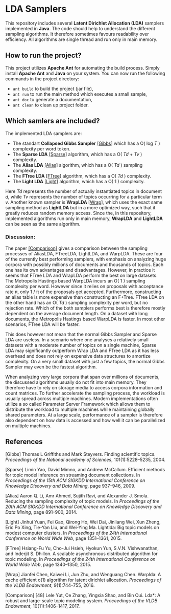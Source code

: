 # LDA Samplers

This repository includes several **Latent Dirichlet Allocation (LDA)** samplers implemented in **Java**.
The code should help to understand the different sampling algorithms.
It therefore sometimes favours readability over efficiency. 
All algorithms are single thread and run only in main memory.

## How to run the project?
This project utilizes **Apache Ant** for automating the build process. 
Simply install **Apache Ant** and **Java** on your system.
You can now run the following commands in the project directory:

* `ant build` to build the project (jar file),
* `ant run` to run the main method which executes a small sample,
* `ant doc` to generate a documentation,
* `ant clean` to clean up project folder.

## Which samlers are included?

The implemented LDA samplers are:
* The standart **Collapsed Gibbs Sampler** [[Gibbs]](#gibbs) which has a O( log *T* ) complexity per word token.
* The **Sparse LDA** [[Sparse]](#sparse) algorithm, which has a O( *Td* + *Tv* ) complexity. 
* The **Alias LDA** [[Alias]](#alias) algorithm, which has a O( *Td* ) sampling complexity.
* The **FTree LDA** [[FTree]](#ftree) algorithm, which has a O( *Td* ) complexity.
* The **Light LDA** [[Light]](#light) algorithm, which has a O( 1 ) complexity. 

Here *Td* represents the number of actually instantiated topics in document *d*, while *Tv* represents the number of topics occurring for a particular term *v*.
Another known sampler is **WrapLDA** [[Wrap]](#light), which uses the exact same sampling method as **LightLDA** but in a more optimized way, such that it greatly reduces random memory access. Since the, in this repository, implemented algorithms run only in main memory, **WrapLDA** and **LightLDA** can be seen as the same algorithm.

### Discussion:
The paper [[Comparison]](#comparison) gives a comparison between the sampling processes of AliasLDA, FTreeLDA, LightLDA, and WarpLDA. These are four of the currently best performing samplers, with emphasis on analyzing huge corpora with possibly millions of documents and thousands of topics. Each one has its own advantages and disadvantages. However, in practice it seems that FTree LDA and WrapLDA perform the best on large datasets. The Metropolis Hastings based WarpLDA incurs an O( 1 ) sampling complexity per word. However since it relies on proposals with acceptance rate π, only 1 / π of the proposals get accepted. Furthermore, constructing an alias table is more expensive than constructing an F+Tree. FTree LDA on the other hand has an O( *Td* ) sampling complexity per word, but no rejection rate.
Which of the both samplers performs best is therefore mostly dependent on the average document length. On a dataset with long documents, the Metropolis Hastings based WarpLDA is faster. In most other scenarios, FTree LDA will be faster.

This does however not mean that the normal Gibbs Sampler and Sparse LDA are useless. 
In a scenario where one analyses a relatively small datasets with a moderate number of topics on a single machine, Sparse LDA may significantly outperform Wrap LDA and FTree LDA as it has less overhead and does not rely on expensive data structures to amortize complexity.
On a very small dataset with just a few topics, the normal Gibbs Sampler may even be the fastest algorithm.

When analyzing very large corpora that span over millions of documents, the discussed algorithms usually do not fit into main memory. They therefore have to rely on storage media to access corpora information and count matrices. To further accelerate the sampling process, the workload is usually spread across multiple machines. Modern implementations often utilize a so called Parameter Server Framework which allows them to distribute the workload to multiple machines while maintaining globally shared parameters. At a large scale, performance of a sampler is therefore also dependent on how data is accessed and how well it can be parallelized on multiple machines. 

## References
<a id="gibbs">[Gibbs]</a> Thomas L Griffiths and Mark Steyvers. Finding scientific topics. 
*Proceedings of the National academy of Sciences*, 101(1):5228–5235, 2004.

<a id="sparse">[Sparse]</a> Limin Yao, David Mimno, and Andrew McCallum. Efficient methods for topic model inference on streaming document collections. 
In *Proceedings of the 15th ACM SIGKDD International Conference on Knowledge Discovery and Data Mining*, page 937–946, 2009.

<a id="alias">[Alias]</a> Aaron Q. Li, Amr Ahmed, Sujith Ravi, and Alexander J. Smola. Reducing the sampling complexity of topic models. 
In *Proceedings of the 20th ACM SIGKDD International Conference on Knowledge Discovery and Data Mining*, page 891–900, 2014.

<a id="light">[Light]</a> Jinhui Yuan, Fei Gao, Qirong Ho, Wei Dai, Jinliang Wei, Xun Zheng, Eric Po Xing, Tie-Yan Liu, and Wei-Ying Ma. Lightlda: Big topic models on modest computer clusters. 
In *Proceedings of the 24th International Conference on World Wide Web*, page 1351–1361, 2015.

<a id="ftree">[FTree]</a> Hsiang-Fu Yu, Cho-Jui Hsieh, Hyokun Yun, S.V.N. Vishwanathan, and Inderjit S. Dhillon. A scalable asynchronous distributed algorithm for topic modeling. 
In *Proceedings of the 24th International Conference on World Wide Web*, page 1340–1350, 2015.

<a id="wrap">[Wrap]</a> Jianfei Chen, Kaiwei Li, Jun Zhu, and Wenguang Chen. Warplda: A cache efficient o(1) algorithm for latent dirichlet allocation. 
*Proceedings of the VLDB Endowment*, 9(1):744–755, 2016.

<a id="comparison">[Comparison]</a> [48] Lele Yut, Ce Zhang, Yingxia Shao, and Bin Cui. Lda*: A robust and large-scale topic modeling system. 
*Proceedings of the VLDB Endowment*, 10(11):1406–1417, 2017.
